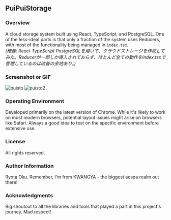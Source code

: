 ## PuiPuiStorage

### Overview
A cloud storage system built using React, TypeScript, and PostgreSQL. One of the less-ideal parts is that only a fraction of the system uses Reducers, with most of the functionality being managed in `index.tsx`.  
*(概要: React TypeScript PostgreSQLを用いて、クラウドストレージを作成してみた。Reducerが一部しか導入されておらず、ほとんど全ての動作をindex.tsxで管理しているのは改善の余地あり。)*

### Screenshot or GIF
![puisto](https://github.com/RyotaOku/puipuiStorage/assets/114388961/5ada265c-879c-4da6-a5fb-9ab0c7e3a12c)
![puisto2](https://github.com/RyotaOku/puipuiStorage/assets/114388961/32920530-eea1-490b-96ea-6c1a03468f47)

### Operating Environment
Developed primarily on the latest version of Chrome. While it's likely to work on most modern browsers, potential layout issues might arise on browsers like Safari. Always a good idea to test on the specific environment before extensive use.

### License
All rights reserved. 

### Author Information
Ryota Oku. Remember, I'm from KWANGYA - the biggest aespa realm out there!

### Acknowledgments
Big shoutout to all the libraries and tools that played a part in this project's journey. Mad respect!
